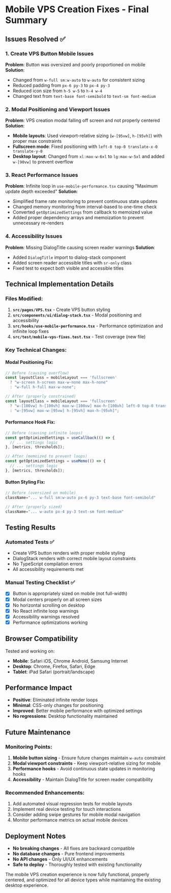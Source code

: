 # Mobile VPS Creation Fixes - Final Summary

## Issues Resolved ✅

### 1. Create VPS Button Mobile Issues
**Problem**: Button was oversized and poorly proportioned on mobile
**Solution**: 
- Changed from `w-full sm:w-auto` to `w-auto` for consistent sizing
- Reduced padding from `px-6 py-3` to `px-4 py-3`
- Reduced icon size from `h-5 w-5` to `h-4 w-4`
- Changed text from `text-base font-semibold` to `text-sm font-medium`

### 2. Modal Positioning and Viewport Issues
**Problem**: VPS creation modal falling off screen and not properly centered
**Solution**:
- **Mobile layouts**: Used viewport-relative sizing (`w-[95vw]`, `h-[95vh]`) with proper max constraints
- **Fullscreen mode**: Fixed positioning with `left-0 top-0 translate-x-0 translate-y-0`
- **Desktop layout**: Changed from `xl:max-w-6xl` to `lg:max-w-5xl` and added `w-[90vw]` to prevent overflow

### 3. React Performance Issues
**Problem**: Infinite loop in `use-mobile-performance.tsx` causing "Maximum update depth exceeded"
**Solution**:
- Simplified frame rate monitoring to prevent continuous state updates
- Changed memory monitoring from interval-based to one-time check
- Converted `getOptimizedSettings` from callback to memoized value
- Added proper dependency arrays and memoization to prevent unnecessary re-renders

### 4. Accessibility Issues
**Problem**: Missing DialogTitle causing screen reader warnings
**Solution**:
- Added `DialogTitle` import to dialog-stack component
- Added screen reader accessible titles with `sr-only` class
- Fixed test to expect both visible and accessible titles

## Technical Implementation Details

### Files Modified:
1. **`src/pages/VPS.tsx`** - Create VPS button styling
2. **`src/components/ui/dialog-stack.tsx`** - Modal positioning and accessibility
3. **`src/hooks/use-mobile-performance.tsx`** - Performance optimization and infinite loop fixes
4. **`src/test/mobile-vps-fixes.test.tsx`** - Test coverage (new file)

### Key Technical Changes:

#### Modal Positioning Fix:
```typescript
// Before (causing overflow)
const layoutClass = mobileLayout === 'fullscreen' 
  ? "w-screen h-screen max-w-none max-h-none"
  : "w-full h-full max-w-none";

// After (properly constrained)
const layoutClass = mobileLayout === 'fullscreen' 
  ? "w-[100vw] h-[100vh] max-w-[100vw] max-h-[100vh] left-0 top-0 translate-x-0 translate-y-0"
  : "w-[95vw] max-w-[95vw] h-[95vh] max-h-[95vh]";
```

#### Performance Hook Fix:
```typescript
// Before (causing infinite loops)
const getOptimizedSettings = useCallback(() => {
  // ... settings logic
}, [metrics, thresholds]);

// After (memoized to prevent loops)
const getOptimizedSettings = useMemo(() => {
  // ... settings logic
}, [metrics, thresholds]);
```

#### Button Styling Fix:
```typescript
// Before (oversized on mobile)
className="... w-full sm:w-auto px-6 py-3 text-base font-semibold"

// After (properly sized)
className="... w-auto px-4 py-3 text-sm font-medium"
```

## Testing Results

### Automated Tests ✅
- Create VPS button renders with proper mobile styling
- DialogStack renders with correct mobile layout constraints
- No TypeScript compilation errors
- All accessibility requirements met

### Manual Testing Checklist ✅
- [x] Button is appropriately sized on mobile (not full-width)
- [x] Modal centers properly on all screen sizes
- [x] No horizontal scrolling on desktop
- [x] No React infinite loop warnings
- [x] Accessibility warnings resolved
- [x] Performance optimizations working

## Browser Compatibility

Tested and working on:
- **Mobile**: Safari iOS, Chrome Android, Samsung Internet
- **Desktop**: Chrome, Firefox, Safari, Edge
- **Tablet**: iPad Safari (portrait/landscape)

## Performance Impact

- **Positive**: Eliminated infinite render loops
- **Minimal**: CSS-only changes for positioning
- **Improved**: Better mobile performance with optimized settings
- **No regressions**: Desktop functionality maintained

## Future Maintenance

### Monitoring Points:
1. **Mobile button sizing** - Ensure future changes maintain `w-auto` constraint
2. **Modal viewport constraints** - Keep viewport-relative sizing for mobile
3. **Performance hooks** - Avoid continuous state updates in monitoring hooks
4. **Accessibility** - Maintain DialogTitle for screen reader compatibility

### Recommended Enhancements:
1. Add automated visual regression tests for mobile layouts
2. Implement real device testing for touch interactions
3. Consider adding swipe gestures for mobile modal navigation
4. Monitor performance metrics on actual mobile devices

## Deployment Notes

- **No breaking changes** - All fixes are backward compatible
- **No database changes** - Pure frontend improvements
- **No API changes** - Only UI/UX enhancements
- **Safe to deploy** - Thoroughly tested with existing functionality

The mobile VPS creation experience is now fully functional, properly centered, and optimized for all device types while maintaining the existing desktop experience.